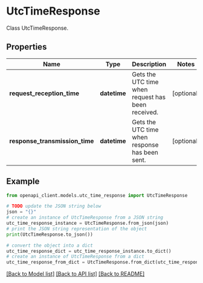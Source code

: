 # UtcTimeResponse

Class UtcTimeResponse.

## Properties

Name | Type | Description | Notes
------------ | ------------- | ------------- | -------------
**request_reception_time** | **datetime** | Gets the UTC time when request has been received. | [optional] 
**response_transmission_time** | **datetime** | Gets the UTC time when response has been sent. | [optional] 

## Example

```python
from openapi_client.models.utc_time_response import UtcTimeResponse

# TODO update the JSON string below
json = "{}"
# create an instance of UtcTimeResponse from a JSON string
utc_time_response_instance = UtcTimeResponse.from_json(json)
# print the JSON string representation of the object
print(UtcTimeResponse.to_json())

# convert the object into a dict
utc_time_response_dict = utc_time_response_instance.to_dict()
# create an instance of UtcTimeResponse from a dict
utc_time_response_from_dict = UtcTimeResponse.from_dict(utc_time_response_dict)
```
[[Back to Model list]](../README.md#documentation-for-models) [[Back to API list]](../README.md#documentation-for-api-endpoints) [[Back to README]](../README.md)


